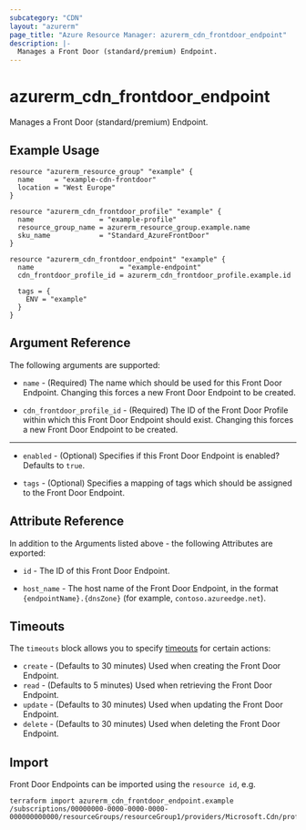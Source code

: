 ```yaml
---
subcategory: "CDN"
layout: "azurerm"
page_title: "Azure Resource Manager: azurerm_cdn_frontdoor_endpoint"
description: |-
  Manages a Front Door (standard/premium) Endpoint.
---
```


# azurerm_cdn_frontdoor_endpoint

Manages a Front Door (standard/premium) Endpoint.

## Example Usage

```hcl
resource "azurerm_resource_group" "example" {
  name     = "example-cdn-frontdoor"
  location = "West Europe"
}

resource "azurerm_cdn_frontdoor_profile" "example" {
  name                = "example-profile"
  resource_group_name = azurerm_resource_group.example.name
  sku_name            = "Standard_AzureFrontDoor"
}

resource "azurerm_cdn_frontdoor_endpoint" "example" {
  name                     = "example-endpoint"
  cdn_frontdoor_profile_id = azurerm_cdn_frontdoor_profile.example.id

  tags = {
    ENV = "example"
  }
}
```

## Argument Reference

The following arguments are supported:

* `name` - (Required) The name which should be used for this Front Door Endpoint. Changing this forces a new Front Door Endpoint to be created.

* `cdn_frontdoor_profile_id` - (Required) The ID of the Front Door Profile within which this Front Door Endpoint should exist. Changing this forces a new Front Door Endpoint to be created.

---

* `enabled` - (Optional) Specifies if this Front Door Endpoint is enabled? Defaults to `true`.

* `tags` - (Optional) Specifies a mapping of tags which should be assigned to the Front Door Endpoint.

## Attribute Reference

In addition to the Arguments listed above - the following Attributes are exported:

* `id` - The ID of this Front Door Endpoint.

* `host_name` - The host name of the Front Door Endpoint, in the format `{endpointName}.{dnsZone}` (for example, `contoso.azureedge.net`).

## Timeouts

The `timeouts` block allows you to specify [timeouts](https://developer.hashicorp.com/terraform/language/resources/configure#define-operation-timeouts) for certain actions:

* `create` - (Defaults to 30 minutes) Used when creating the Front Door Endpoint.
* `read` - (Defaults to 5 minutes) Used when retrieving the Front Door Endpoint.
* `update` - (Defaults to 30 minutes) Used when updating the Front Door Endpoint.
* `delete` - (Defaults to 30 minutes) Used when deleting the Front Door Endpoint.

## Import

Front Door Endpoints can be imported using the `resource id`, e.g.

```shell
terraform import azurerm_cdn_frontdoor_endpoint.example /subscriptions/00000000-0000-0000-0000-000000000000/resourceGroups/resourceGroup1/providers/Microsoft.Cdn/profiles/profile1/afdEndpoints/endpoint1
```
